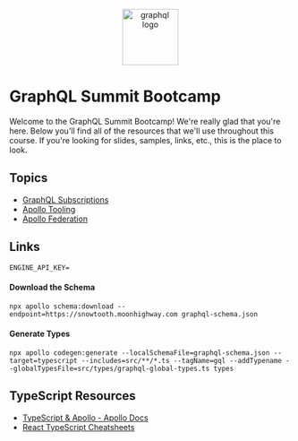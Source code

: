 <p align="center">
<img src="https://upload.wikimedia.org/wikipedia/commons/thumb/1/17/GraphQL_Logo.svg/512px-GraphQL_Logo.svg.png" width="100" alt="graphql logo"/>
</p>

# GraphQL Summit Bootcamp

Welcome to the GraphQL Summit Bootcamp! We're really glad that you're here. Below you'll find all of the resources that we'll use throughout this course. If you're looking for slides, samples, links, etc., this is the place to look.

## Topics

- [GraphQL Subscriptions]()
- [Apollo Tooling]()
- [Apollo Federation]()

## Links

```
ENGINE_API_KEY=
```

#### Download the Schema

`npx apollo schema:download --endpoint=https://snowtooth.moonhighway.com graphql-schema.json`

#### Generate Types

`npx apollo codegen:generate --localSchemaFile=graphql-schema.json --target=typescript --includes=src/**/*.ts --tagName=gql --addTypename --globalTypesFile=src/types/graphql-global-types.ts types`

## TypeScript Resources

- [TypeScript & Apollo - Apollo Docs](https://www.apollographql.com/docs/react/development-testing/static-typing/)
- [React TypeScript Cheatsheets](https://github.com/typescript-cheatsheets/react-typescript-cheatsheet)
